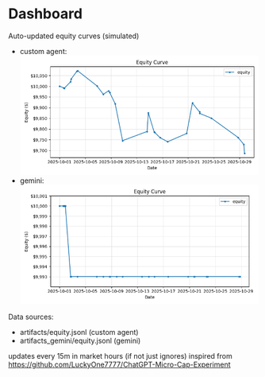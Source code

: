 # Dashboard

Auto-updated equity curves (simulated)

- custom agent: ![Equity Curve](artifacts/equity.png?v=013a2b8)
- gemini: ![Equity Curve (Gemini)](artifacts_gemini/equity.png?v=013a2b8)

Data sources:
- artifacts/equity.jsonl (custom agent)
- artifacts_gemini/equity.jsonl (gemini)

updates every 15m in market hours (if not just ignores)
inspired from https://github.com/LuckyOne7777/ChatGPT-Micro-Cap-Experiment
